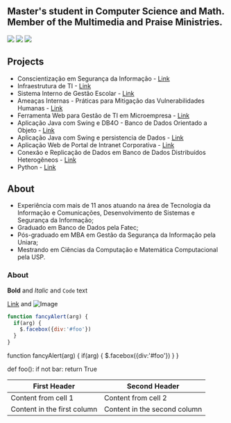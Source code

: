 ## Master's student in Computer Science and Math. Member of the Multimedia and Praise Ministries.

<a href="https://www.facebook.com/fertorresfs" target="_blank"><img src="https://img.icons8.com/cute-clipart/64/000000/facebook.png"/></a> <a href="https://twitter.com/fertorresfs" target="_blank"><img src="https://img.icons8.com/cute-clipart/64/000000/twitter.png"/></a> <a href="https://www.linkedin.com/in/fertorresfs/" target="_blank"><img src="https://img.icons8.com/cute-clipart/64/000000/linkedin.png"/></a>

## Projects

- Conscientização em Segurança da Informação - [Link](url)
- Infraestrutura de TI - [Link](url)
- Sistema Interno de Gestão Escolar - [Link](url)
- Ameaças Internas - Práticas para Mitigação das Vulnerabilidades Humanas - [Link](url)
- Ferramenta Web para Gestão de TI em Microempresa - [Link](url)
- Aplicação Java com Swing e DB4O - Banco de Dados Orientado a Objeto - [Link](url)
- Aplicação Java com Swing e persistencia de Dados - [Link](url)
- Aplicação Web de Portal de Intranet Corporativa - [Link](url)
- Conexão e Replicação de Dados em Banco de Dados Distribuídos Heterogêneos - [Link](url)
- Python - [Link](url)

## About

- Experiência com mais de 11 anos atuando na área de Tecnologia da Informação e Comunicações, Desenvolvimento de Sistemas e Segurança da Informação;
- Graduado em Banco de Dados pela Fatec;
- Pós-graduado em MBA em Gestão da Segurança da Informação pela Uniara;
- Mestrando em Ciências da Computação e Matemática Computacional pela USP. 

### About

**Bold** and _Italic_ and `Code` text

[Link](url) and ![Image](src)

```javascript
function fancyAlert(arg) {
  if(arg) {
    $.facebox({div:'#foo'})
  }
}
```

 function fancyAlert(arg) {
      if(arg) {
        $.facebox({div:'#foo'})
      }
    }
    
def foo():
    if not bar:
        return True
        
        
First Header | Second Header
------------ | -------------
Content from cell 1 | Content from cell 2
Content in the first column | Content in the second column








